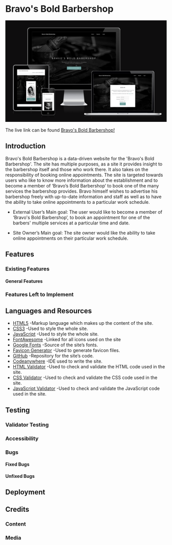 # Bravo's Bold Barbershop

![responsive-image](documentation/responsive-design.png)

The live link can be found [Bravo's Bold Barbershop!](https://bravos-bold-barbershop-c6f1277863c4.herokuapp.com/)

## Introduction

Bravo's Bold Barbershop is a data-driven website for the 'Bravo's Bold Barbershop'. The site has multiple purposes, as a site it provides insight to the barbershop itself and those who work there. It also takes on the responsibility of booking online appointments. The site is targeted towards users who like to know more information about the establishment and to become a member of ‘Bravo’s Bold Barbershop’ to book one of the many services the barbershop provides. Bravo himself wishes to advertise his barbershop freely with up-to-date information and staff as well as to have the ability to take online appointments to a particular work schedule.

* External User’s Main goal: The user would like to become a member of ‘Bravo's Bold Barbershop’, to book an appointment for one of the barbers' multiple services at a particular time and date. 

* Site Owner’s Main goal: The site owner would like the ability to take online appointments on their particular work schedule. 


## Features

### Existing Features

#### General Features

### Features Left to Implement

## Languages and Resources

* [HTML5](https://html.spec.whatwg.org/multipage/)  -Markup language which makes up the content of the site.
* [CSS3](https://www.w3.org/TR/css-2022/)   -Used to style the whole site.
* [JavaScript](https://www.w3.org/TR/css-2022/)   -Used to style the whole site.
* [FontAwesome](https://fontawesome.com/)   -Linked for all icons used on the site
* [Google Fonts](https://fonts.google.com/) -Source of the site’s fonts.
* [Favicon Generator](https://realfavicongenerator.net/) -Used to generate favicon files.
* [GitHub](https://github.com/) -Repository for the site’s code.
* [Codeanywhere](https://www.codecademy.com/)   -IDE used to write the site.
* [HTML Validator](https://validator.w3.org/)   -Used to check and validate the HTML code used in the site.
* [CSS Validator](https://jigsaw.w3.org/css-validator/) -Used to check and validate the CSS code used in the site.
* [JavaScript Validator](https://jshint.com//)   -Used to check and validate the JavaScript code used in the site.

## Testing

### Validator Testing

### Accessibility 


### Bugs

#### Fixed Bugs

#### Unfixed Bugs

## Deployment

## Credits

### Content


### Media
